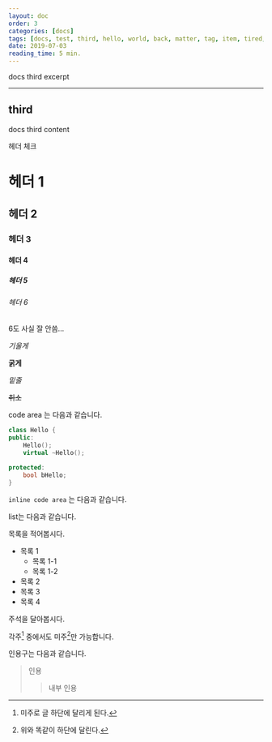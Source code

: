 ```yaml
---
layout: doc
order: 3
categories: [docs]
tags: [docs, test, third, hello, world, back, matter, tag, item, tired, sleep, final, date, finish, jekyll]
date: 2019-07-03
reading_time: 5 min.
---
```


docs third excerpt

---

## third

docs third content


헤더 체크
# 헤더 1
## 헤더 2
### 헤더 3
#### 헤더 4
##### 헤더 5
###### 헤더 6

6도 사실 잘 안씀...

*기울게*

**굵게**

_밑줄_

~~취소~~

code area 는 다음과 같습니다.

```cpp
class Hello {
public:
    Hello();
    virtual ~Hello();

protected:
    bool bHello;
}
```

`inline code area` 는 다음과 같습니다.

list는 다음과 같습니다.

목록을 적어봅시다.
- 목록 1
    - 목록 1-1
    - 목록 1-2
- 목록 2
- 목록 3
- 목록 4

주석을 달아봅시다.

각주[^1] 중에서도 미주[^2]만 가능합니다.

인용구는 다음과 같습니다.
> 인용
>> 내부 인용

[^1]: 미주로 글 하단에 달리게 된다.
[^2]: 위와 똑같이 하단에 달린다.